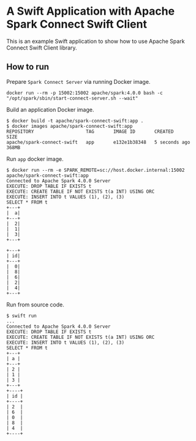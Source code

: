 # A Swift Application with Apache Spark Connect Swift Client

This is an example Swift application to show how to use Apache Spark Connect Swift Client library.

## How to run

Prepare `Spark Connect Server` via running Docker image.

```
docker run --rm -p 15002:15002 apache/spark:4.0.0 bash -c "/opt/spark/sbin/start-connect-server.sh --wait"
```

Build an application Docker image.

```
$ docker build -t apache/spark-connect-swift:app .
$ docker images apache/spark-connect-swift:app
REPOSITORY                   TAG       IMAGE ID       CREATED         SIZE
apache/spark-connect-swift   app       e132e1b38348   5 seconds ago   368MB
```

Run `app` docker image.

```
$ docker run --rm -e SPARK_REMOTE=sc://host.docker.internal:15002 apache/spark-connect-swift:app
Connected to Apache Spark 4.0.0 Server
EXECUTE: DROP TABLE IF EXISTS t
EXECUTE: CREATE TABLE IF NOT EXISTS t(a INT) USING ORC
EXECUTE: INSERT INTO t VALUES (1), (2), (3)
SELECT * FROM t
+---+
|  a|
+---+
|  2|
|  1|
|  3|
+---+

+---+
| id|
+---+
|  0|
|  8|
|  6|
|  2|
|  4|
+---+
```

Run from source code.

```
$ swift run
...
Connected to Apache Spark 4.0.0 Server
EXECUTE: DROP TABLE IF EXISTS t
EXECUTE: CREATE TABLE IF NOT EXISTS t(a INT) USING ORC
EXECUTE: INSERT INTO t VALUES (1), (2), (3)
SELECT * FROM t
+---+
| a |
+---+
| 2 |
| 1 |
| 3 |
+---+
+----+
| id |
+----+
| 2  |
| 6  |
| 0  |
| 8  |
| 4  |
+----+
```
